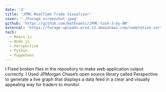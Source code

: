 ```yaml
---
date: '3'
title: 'JPMC RealTime Trade Visualizer'
cover: './Forage_screenshot.jpeg'
github: 'https://github.com/Nathnaelc/JPMC-task-3-by-NM'
external: 'https://forage-uploads-prod.s3.amazonaws.com/completion-certificates/J.P.%20Morgan/R5iK7HMxJGBgaSbvk_J.P.%20Morgan_wSmT7jZCaZTHxRSYA_1669348687658_completion_certificate.pdf'
tech:
  - React.js
  - Node.js
  - Perspective
  - Python
  - Puppeteer
---
```


I Fixed broken files in the repository to make web application output correctly.
I Used JPMorgan Chase’s open source library called Perspective to generate a live graph that displays a data feed in a clear and visually appealing way for traders to monitor.
